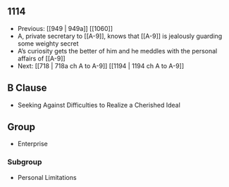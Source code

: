 ## 1114
- Previous: [[949 | 949a]] [[1060]] 
- A, private secretary to [[A-9]], knows that [[A-9]] is jealously guarding some weighty secret
- A’s curiosity gets the better of him and he meddles with the personal affairs of [[A-9]]
- Next: [[718 | 718a ch A to A-9]] [[1194 | 1194 ch A to A-9]] 

## B Clause
- Seeking Against Difficulties to Realize a Cherished Ideal

## Group
- Enterprise

### Subgroup
- Personal Limitations


